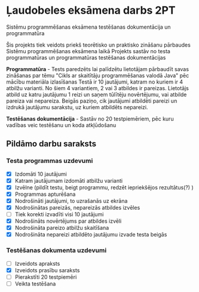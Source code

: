 # Ļaudobeles eksāmena darbs 2PT
Sistēmu programmēšanas eksāmena testēšanas dokumentācija un programmatūra

Šis projekts tiek veidots priekš teorētisko un praktisko zināšanu pārbaudes Sistēmu programmēšanas eksāmena laikā
Projekts sastāv no testa programmatūras un programmatūras testēšanas dokumentācijas

**Programmatūra** - Tests paredzēts lai palīdzētu lietotājam pārbaudīt savas zināšanas par tēmu "Cikls ar skaitītāju programmēšanas
valodā Java" pēc mācību materiāla izlasīšanas 
Testā ir 10 jautājumi, katram no kuriem ir 4 atbilžu varianti. No šiem 4 variantiem, 2 vai 3 atbildes ir pareizas. 
Lietotājs atbild uz katru jautājumu 1 reizi un saņem tūlītēju novērtējumu, vai atbilde pareiza vai
nepareiza. Beigās paziņo, cik jautājumi atbildēti pareizi un izdrukā jautājumu sarakstu, uz kuriem
atbildēts nepareizi.

**Testēšanas dokumentācija** - Sastāv no 20 testpiemēriem, pēc kuru vadības veic testēšanu un koda atkļūdošanu

## Pildāmo darbu saraksts
### Testa programmas uzdevumi
- [x] Izdomāti 10 jautājumi
- [x] Katram jautājumam izdomāti atbilžu varianti
- [x] Izvēlne (pildīt testu, beigt programmu, redzēt iepriekšējos rezultātus(?) )
- [x] Programmas apturēšana
- [x] Nodrošināti jautājumi, to uzrašanās uz ekrāna
- [x] Nodrošinātas pareizās, nepareizās atbildes izvēles
- [ ] Tiek korekti izvadīti visi 10 jautājumi 
- [x] Nodrošināts novērtējums par atbildes izvēli
- [x] Nodrošināta pareizo atbilžu skaitīšana
- [x] Nodrošināta nepareizi atbildēto jautājumu izvade testa beigās
### Testēšanas dokumenta uzdevumi
- [ ] Izveidots apraksts
- [x] Izveidots prasību saraksts
- [ ] Pierakstīti 20 testpiemēri
- [ ] Veikta testēšana
